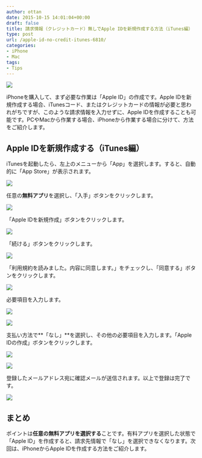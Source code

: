 ```yaml
---
author: ottan
date: 2015-10-15 14:01:04+00:00
draft: false
title: 請求情報（クレジットカード）無しでApple IDを新規作成する方法（iTunes編）
type: post
url: /apple-id-no-credit-itunes-6810/
categories:
- iPhone
- Mac
tags:
- Tips
---
```


![](/uploads/2015/10/151015-561fae490ff96.jpg)






iPhoneを購入して、まず必要な作業は「Apple ID」の作成です。Apple IDを新規作成する場合、iTunesコード、またはクレジットカードの情報が必要と思われがちですが、このような請求情報を入力せずに、Apple IDを作成することも可能です。PCやMacから作業する場合、iPhoneから作業する場合に分けて、方法をご紹介します。





## Apple IDを新規作成する（iTunes編）





iTunesを起動したら、左上のメニューから「App」を選択します。すると、自動的に「App Store」が表示されます。





![](/uploads/2015/10/151015-561fae4ac61ba.png)






任意の**無料アプリ**を選択し、「入手」ボタンをクリックします。





![](/uploads/2015/10/151015-561fae4e929b2-1.png)






「Apple IDを新規作成」ボタンをクリックします。





![](/uploads/2015/10/151015-561fae511908b-1.png)






「続ける」ボタンをクリックします。





![](/uploads/2015/10/151015-561fae524401a-1.png)






「利用規約を読みました。内容に同意します。」をチェックし、「同意する」ボタンをクリックします。





![](/uploads/2015/10/151015-561fae5422cf1-1.png)






必要項目を入力します。





![](/uploads/2015/10/151015-561fae569ba9e.png)






![](/uploads/2015/10/151015-561fae587b333.png)






支払い方法で**「なし」**を選択し、その他の必要項目を入力します。「Apple IDの作成」ボタンをクリックします。





![](/uploads/2015/10/151015-561fae5a891fa.png)






![](/uploads/2015/10/151015-561fae5c59850.png)






登録したメールアドレス宛に確認メールが送信されます。以上で登録は完了です。





![](/uploads/2015/10/151015-561fae5e784a2.png)






## まとめ





ポイントは**任意の無料アプリを選択する**ことです。有料アプリを選択した状態で「Apple ID」を作成すると、請求先情報で「なし」を選択できなくなります。次回は、iPhoneからApple IDを作成する方法をご紹介します。
